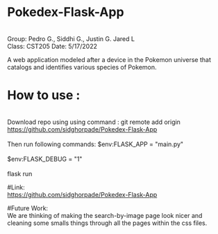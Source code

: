 # Pokedex-Flask-App

<br>Group: Pedro G., Siddhi G., Justin G. Jared L</br>
Class: CST205
Date: 5/17/2022

A web application modeled after a device in the Pokemon universe that catalogs and identifies various species of Pokemon.
 
# How to use :
<br>Download repo using using command : git remote add origin https://github.com/sidghorpade/Pokedex-Flask-App</br>
<br>Then run following commands:        $env:FLASK_APP = "main.py"</br>
<br>                                   $env:FLASK_DEBUG = "1"</br>
<br>                                   flask run</br>

#Link:
<br>https://github.com/sidghorpade/Pokedex-Flask-App</br>

#Future Work: 
<br>We are thinking of making the search-by-image page look nicer and cleaning some smalls things through all the pages within the css files.</br>
